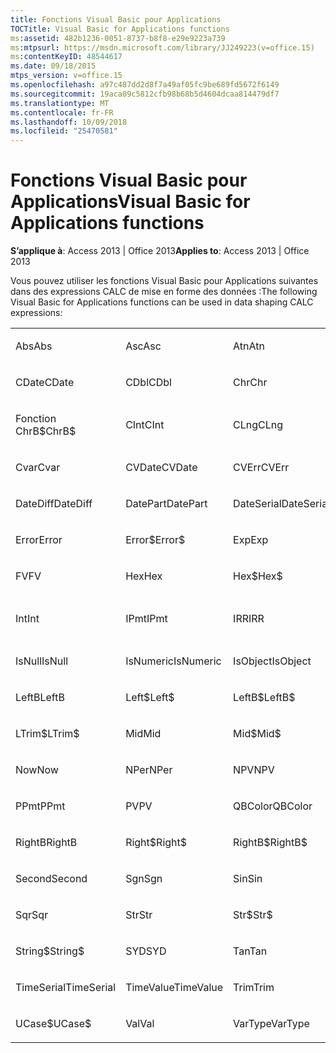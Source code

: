 ```yaml
---
title: Fonctions Visual Basic pour Applications
TOCTitle: Visual Basic for Applications functions
ms:assetid: 482b1236-0051-8737-b8f8-e29e9223a739
ms:mtpsurl: https://msdn.microsoft.com/library/JJ249223(v=office.15)
ms:contentKeyID: 48544617
ms.date: 09/18/2015
mtps_version: v=office.15
ms.openlocfilehash: a97c487dd2d8f7a49af05fc9be689fd5672f6149
ms.sourcegitcommit: 19aca09c5812cfb98b68b5d4604dcaa814479df7
ms.translationtype: MT
ms.contentlocale: fr-FR
ms.lasthandoff: 10/09/2018
ms.locfileid: "25470581"
---
```

# <a name="visual-basic-for-applications-functions"></a><span data-ttu-id="0ea4c-102">Fonctions Visual Basic pour Applications</span><span class="sxs-lookup"><span data-stu-id="0ea4c-102">Visual Basic for Applications functions</span></span>


<span data-ttu-id="0ea4c-103">**S’applique à**: Access 2013 | Office 2013</span><span class="sxs-lookup"><span data-stu-id="0ea4c-103">**Applies to**: Access 2013 | Office 2013</span></span>

<span data-ttu-id="0ea4c-104">Vous pouvez utiliser les fonctions Visual Basic pour Applications suivantes dans des expressions CALC de mise en forme des données :</span><span class="sxs-lookup"><span data-stu-id="0ea4c-104">The following Visual Basic for Applications functions can be used in data shaping CALC expressions:</span></span>

<table style="width:100%;">
<colgroup>
<col style="width: 16%" />
<col style="width: 16%" />
<col style="width: 16%" />
<col style="width: 16%" />
<col style="width: 16%" />
<col style="width: 16%" />
</colgroup>
<tbody>
<tr class="odd">
<td><p><span data-ttu-id="0ea4c-105">Abs</span><span class="sxs-lookup"><span data-stu-id="0ea4c-105">Abs</span></span></p></td>
<td><p><span data-ttu-id="0ea4c-106">Asc</span><span class="sxs-lookup"><span data-stu-id="0ea4c-106">Asc</span></span></p></td>
<td><p><span data-ttu-id="0ea4c-107">Atn</span><span class="sxs-lookup"><span data-stu-id="0ea4c-107">Atn</span></span></p></td>
<td><p><span data-ttu-id="0ea4c-108">CBool</span><span class="sxs-lookup"><span data-stu-id="0ea4c-108">CBool</span></span></p></td>
<td><p><span data-ttu-id="0ea4c-109">CByte</span><span class="sxs-lookup"><span data-stu-id="0ea4c-109">CByte</span></span></p></td>
<td><p><span data-ttu-id="0ea4c-110">CCur</span><span class="sxs-lookup"><span data-stu-id="0ea4c-110">CCur</span></span></p></td>
</tr>
<tr class="even">
<td><p><span data-ttu-id="0ea4c-111">CDate</span><span class="sxs-lookup"><span data-stu-id="0ea4c-111">CDate</span></span></p></td>
<td><p><span data-ttu-id="0ea4c-112">CDbl</span><span class="sxs-lookup"><span data-stu-id="0ea4c-112">CDbl</span></span></p></td>
<td><p><span data-ttu-id="0ea4c-113">Chr</span><span class="sxs-lookup"><span data-stu-id="0ea4c-113">Chr</span></span></p></td>
<td><p><span data-ttu-id="0ea4c-114">Fonction ChrB</span><span class="sxs-lookup"><span data-stu-id="0ea4c-114">ChrB</span></span></p></td>
<td><p><span data-ttu-id="0ea4c-115">ChrW</span><span class="sxs-lookup"><span data-stu-id="0ea4c-115">ChrW</span></span></p></td>
<td><p><span data-ttu-id="0ea4c-116">Chr$</span><span class="sxs-lookup"><span data-stu-id="0ea4c-116">Chr$</span></span></p></td>
</tr>
<tr class="odd">
<td><p><span data-ttu-id="0ea4c-117">Fonction ChrB$</span><span class="sxs-lookup"><span data-stu-id="0ea4c-117">ChrB$</span></span></p></td>
<td><p><span data-ttu-id="0ea4c-118">CInt</span><span class="sxs-lookup"><span data-stu-id="0ea4c-118">CInt</span></span></p></td>
<td><p><span data-ttu-id="0ea4c-119">CLng</span><span class="sxs-lookup"><span data-stu-id="0ea4c-119">CLng</span></span></p></td>
<td><p><span data-ttu-id="0ea4c-120">Cos</span><span class="sxs-lookup"><span data-stu-id="0ea4c-120">Cos</span></span></p></td>
<td><p><span data-ttu-id="0ea4c-121">CSng</span><span class="sxs-lookup"><span data-stu-id="0ea4c-121">CSng</span></span></p></td>
<td><p><span data-ttu-id="0ea4c-122">CStr</span><span class="sxs-lookup"><span data-stu-id="0ea4c-122">CStr</span></span></p></td>
</tr>
<tr class="even">
<td><p><span data-ttu-id="0ea4c-123">Cvar</span><span class="sxs-lookup"><span data-stu-id="0ea4c-123">Cvar</span></span></p></td>
<td><p><span data-ttu-id="0ea4c-124">CVDate</span><span class="sxs-lookup"><span data-stu-id="0ea4c-124">CVDate</span></span></p></td>
<td><p><span data-ttu-id="0ea4c-125">CVErr</span><span class="sxs-lookup"><span data-stu-id="0ea4c-125">CVErr</span></span></p></td>
<td><p><span data-ttu-id="0ea4c-126">Date</span><span class="sxs-lookup"><span data-stu-id="0ea4c-126">Date</span></span></p></td>
<td><p><span data-ttu-id="0ea4c-127">Date$</span><span class="sxs-lookup"><span data-stu-id="0ea4c-127">Date$</span></span></p></td>
<td><p><span data-ttu-id="0ea4c-128">DateAdd</span><span class="sxs-lookup"><span data-stu-id="0ea4c-128">DateAdd</span></span></p></td>
</tr>
<tr class="odd">
<td><p><span data-ttu-id="0ea4c-129">DateDiff</span><span class="sxs-lookup"><span data-stu-id="0ea4c-129">DateDiff</span></span></p></td>
<td><p><span data-ttu-id="0ea4c-130">DatePart</span><span class="sxs-lookup"><span data-stu-id="0ea4c-130">DatePart</span></span></p></td>
<td><p><span data-ttu-id="0ea4c-131">DateSerial</span><span class="sxs-lookup"><span data-stu-id="0ea4c-131">DateSerial</span></span></p></td>
<td><p><span data-ttu-id="0ea4c-132">DateValue</span><span class="sxs-lookup"><span data-stu-id="0ea4c-132">DateValue</span></span></p></td>
<td><p><span data-ttu-id="0ea4c-133">Day</span><span class="sxs-lookup"><span data-stu-id="0ea4c-133">Day</span></span></p></td>
<td><p><span data-ttu-id="0ea4c-134">DDB</span><span class="sxs-lookup"><span data-stu-id="0ea4c-134">DDB</span></span></p></td>
</tr>
<tr class="even">
<td><p><span data-ttu-id="0ea4c-135">Error</span><span class="sxs-lookup"><span data-stu-id="0ea4c-135">Error</span></span></p></td>
<td><p><span data-ttu-id="0ea4c-136">Error$</span><span class="sxs-lookup"><span data-stu-id="0ea4c-136">Error$</span></span></p></td>
<td><p><span data-ttu-id="0ea4c-137">Exp</span><span class="sxs-lookup"><span data-stu-id="0ea4c-137">Exp</span></span></p></td>
<td><p><span data-ttu-id="0ea4c-138">Fix</span><span class="sxs-lookup"><span data-stu-id="0ea4c-138">Fix</span></span></p></td>
<td><p><span data-ttu-id="0ea4c-139">Format</span><span class="sxs-lookup"><span data-stu-id="0ea4c-139">Format</span></span></p></td>
<td><p><span data-ttu-id="0ea4c-140">Format$</span><span class="sxs-lookup"><span data-stu-id="0ea4c-140">Format$</span></span></p></td>
</tr>
<tr class="odd">
<td><p><span data-ttu-id="0ea4c-141">FV</span><span class="sxs-lookup"><span data-stu-id="0ea4c-141">FV</span></span></p></td>
<td><p><span data-ttu-id="0ea4c-142">Hex</span><span class="sxs-lookup"><span data-stu-id="0ea4c-142">Hex</span></span></p></td>
<td><p><span data-ttu-id="0ea4c-143">Hex$</span><span class="sxs-lookup"><span data-stu-id="0ea4c-143">Hex$</span></span></p></td>
<td><p><span data-ttu-id="0ea4c-144">Hour</span><span class="sxs-lookup"><span data-stu-id="0ea4c-144">Hour</span></span></p></td>
<td><p><span data-ttu-id="0ea4c-145">IIF</span><span class="sxs-lookup"><span data-stu-id="0ea4c-145">IIF</span></span></p></td>
<td><p><span data-ttu-id="0ea4c-146">InStr</span><span class="sxs-lookup"><span data-stu-id="0ea4c-146">InStr</span></span></p></td>
</tr>
<tr class="even">
<td><p><span data-ttu-id="0ea4c-147">Int</span><span class="sxs-lookup"><span data-stu-id="0ea4c-147">Int</span></span></p></td>
<td><p><span data-ttu-id="0ea4c-148">IPmt</span><span class="sxs-lookup"><span data-stu-id="0ea4c-148">IPmt</span></span></p></td>
<td><p><span data-ttu-id="0ea4c-149">IRR</span><span class="sxs-lookup"><span data-stu-id="0ea4c-149">IRR</span></span></p></td>
<td><p><span data-ttu-id="0ea4c-150">IsDate</span><span class="sxs-lookup"><span data-stu-id="0ea4c-150">IsDate</span></span></p></td>
<td><p><span data-ttu-id="0ea4c-151">La fonction IsEmpty</span><span class="sxs-lookup"><span data-stu-id="0ea4c-151">IsEmpty</span></span></p></td>
<td><p><span data-ttu-id="0ea4c-152">IsError</span><span class="sxs-lookup"><span data-stu-id="0ea4c-152">IsError</span></span></p></td>
</tr>
<tr class="odd">
<td><p><span data-ttu-id="0ea4c-153">IsNull</span><span class="sxs-lookup"><span data-stu-id="0ea4c-153">IsNull</span></span></p></td>
<td><p><span data-ttu-id="0ea4c-154">IsNumeric</span><span class="sxs-lookup"><span data-stu-id="0ea4c-154">IsNumeric</span></span></p></td>
<td><p><span data-ttu-id="0ea4c-155">IsObject</span><span class="sxs-lookup"><span data-stu-id="0ea4c-155">IsObject</span></span></p></td>
<td><p><span data-ttu-id="0ea4c-156">LCase</span><span class="sxs-lookup"><span data-stu-id="0ea4c-156">LCase</span></span></p></td>
<td><p><span data-ttu-id="0ea4c-157">LCase$</span><span class="sxs-lookup"><span data-stu-id="0ea4c-157">LCase$</span></span></p></td>
<td><p><span data-ttu-id="0ea4c-158">Left</span><span class="sxs-lookup"><span data-stu-id="0ea4c-158">Left</span></span></p></td>
</tr>
<tr class="even">
<td><p><span data-ttu-id="0ea4c-159">LeftB</span><span class="sxs-lookup"><span data-stu-id="0ea4c-159">LeftB</span></span></p></td>
<td><p><span data-ttu-id="0ea4c-160">Left$</span><span class="sxs-lookup"><span data-stu-id="0ea4c-160">Left$</span></span></p></td>
<td><p><span data-ttu-id="0ea4c-161">LeftB$</span><span class="sxs-lookup"><span data-stu-id="0ea4c-161">LeftB$</span></span></p></td>
<td><p><span data-ttu-id="0ea4c-162">Len</span><span class="sxs-lookup"><span data-stu-id="0ea4c-162">Len</span></span></p></td>
<td><p><span data-ttu-id="0ea4c-163">Log</span><span class="sxs-lookup"><span data-stu-id="0ea4c-163">Log</span></span></p></td>
<td><p><span data-ttu-id="0ea4c-164">LTrim</span><span class="sxs-lookup"><span data-stu-id="0ea4c-164">LTrim</span></span></p></td>
</tr>
<tr class="odd">
<td><p><span data-ttu-id="0ea4c-165">LTrim$</span><span class="sxs-lookup"><span data-stu-id="0ea4c-165">LTrim$</span></span></p></td>
<td><p><span data-ttu-id="0ea4c-166">Mid</span><span class="sxs-lookup"><span data-stu-id="0ea4c-166">Mid</span></span></p></td>
<td><p><span data-ttu-id="0ea4c-167">Mid$</span><span class="sxs-lookup"><span data-stu-id="0ea4c-167">Mid$</span></span></p></td>
<td><p><span data-ttu-id="0ea4c-168">Minute</span><span class="sxs-lookup"><span data-stu-id="0ea4c-168">Minute</span></span></p></td>
<td><p><span data-ttu-id="0ea4c-169">MIRR</span><span class="sxs-lookup"><span data-stu-id="0ea4c-169">MIRR</span></span></p></td>
<td><p><span data-ttu-id="0ea4c-170">Month</span><span class="sxs-lookup"><span data-stu-id="0ea4c-170">Month</span></span></p></td>
</tr>
<tr class="even">
<td><p><span data-ttu-id="0ea4c-171">Now</span><span class="sxs-lookup"><span data-stu-id="0ea4c-171">Now</span></span></p></td>
<td><p><span data-ttu-id="0ea4c-172">NPer</span><span class="sxs-lookup"><span data-stu-id="0ea4c-172">NPer</span></span></p></td>
<td><p><span data-ttu-id="0ea4c-173">NPV</span><span class="sxs-lookup"><span data-stu-id="0ea4c-173">NPV</span></span></p></td>
<td><p><span data-ttu-id="0ea4c-174">Oct</span><span class="sxs-lookup"><span data-stu-id="0ea4c-174">Oct</span></span></p></td>
<td><p><span data-ttu-id="0ea4c-175">Oct$</span><span class="sxs-lookup"><span data-stu-id="0ea4c-175">Oct$</span></span></p></td>
<td><p><span data-ttu-id="0ea4c-176">Pmt</span><span class="sxs-lookup"><span data-stu-id="0ea4c-176">Pmt</span></span></p></td>
</tr>
<tr class="odd">
<td><p><span data-ttu-id="0ea4c-177">PPmt</span><span class="sxs-lookup"><span data-stu-id="0ea4c-177">PPmt</span></span></p></td>
<td><p><span data-ttu-id="0ea4c-178">PV</span><span class="sxs-lookup"><span data-stu-id="0ea4c-178">PV</span></span></p></td>
<td><p><span data-ttu-id="0ea4c-179">QBColor</span><span class="sxs-lookup"><span data-stu-id="0ea4c-179">QBColor</span></span></p></td>
<td><p><span data-ttu-id="0ea4c-180">Rate</span><span class="sxs-lookup"><span data-stu-id="0ea4c-180">Rate</span></span></p></td>
<td><p><span data-ttu-id="0ea4c-181">RGB</span><span class="sxs-lookup"><span data-stu-id="0ea4c-181">RGB</span></span></p></td>
<td><p><span data-ttu-id="0ea4c-182">Right</span><span class="sxs-lookup"><span data-stu-id="0ea4c-182">Right</span></span></p></td>
</tr>
<tr class="even">
<td><p><span data-ttu-id="0ea4c-183">RightB</span><span class="sxs-lookup"><span data-stu-id="0ea4c-183">RightB</span></span></p></td>
<td><p><span data-ttu-id="0ea4c-184">Right$</span><span class="sxs-lookup"><span data-stu-id="0ea4c-184">Right$</span></span></p></td>
<td><p><span data-ttu-id="0ea4c-185">RightB$</span><span class="sxs-lookup"><span data-stu-id="0ea4c-185">RightB$</span></span></p></td>
<td><p><span data-ttu-id="0ea4c-186">Rnd</span><span class="sxs-lookup"><span data-stu-id="0ea4c-186">Rnd</span></span></p></td>
<td><p><span data-ttu-id="0ea4c-187">RTrim</span><span class="sxs-lookup"><span data-stu-id="0ea4c-187">RTrim</span></span></p></td>
<td><p><span data-ttu-id="0ea4c-188">RTrim$</span><span class="sxs-lookup"><span data-stu-id="0ea4c-188">RTrim$</span></span></p></td>
</tr>
<tr class="odd">
<td><p><span data-ttu-id="0ea4c-189">Second</span><span class="sxs-lookup"><span data-stu-id="0ea4c-189">Second</span></span></p></td>
<td><p><span data-ttu-id="0ea4c-190">Sgn</span><span class="sxs-lookup"><span data-stu-id="0ea4c-190">Sgn</span></span></p></td>
<td><p><span data-ttu-id="0ea4c-191">Sin</span><span class="sxs-lookup"><span data-stu-id="0ea4c-191">Sin</span></span></p></td>
<td><p><span data-ttu-id="0ea4c-192">SLN</span><span class="sxs-lookup"><span data-stu-id="0ea4c-192">SLN</span></span></p></td>
<td><p><span data-ttu-id="0ea4c-193">Space</span><span class="sxs-lookup"><span data-stu-id="0ea4c-193">Space</span></span></p></td>
<td><p><span data-ttu-id="0ea4c-194">Space$</span><span class="sxs-lookup"><span data-stu-id="0ea4c-194">Space$</span></span></p></td>
</tr>
<tr class="even">
<td><p><span data-ttu-id="0ea4c-195">Sqr</span><span class="sxs-lookup"><span data-stu-id="0ea4c-195">Sqr</span></span></p></td>
<td><p><span data-ttu-id="0ea4c-196">Str</span><span class="sxs-lookup"><span data-stu-id="0ea4c-196">Str</span></span></p></td>
<td><p><span data-ttu-id="0ea4c-197">Str$</span><span class="sxs-lookup"><span data-stu-id="0ea4c-197">Str$</span></span></p></td>
<td><p><span data-ttu-id="0ea4c-198">StrComp</span><span class="sxs-lookup"><span data-stu-id="0ea4c-198">StrComp</span></span></p></td>
<td><p><span data-ttu-id="0ea4c-199">StrConv</span><span class="sxs-lookup"><span data-stu-id="0ea4c-199">StrConv</span></span></p></td>
<td><p><span data-ttu-id="0ea4c-200">String</span><span class="sxs-lookup"><span data-stu-id="0ea4c-200">String</span></span></p></td>
</tr>
<tr class="odd">
<td><p><span data-ttu-id="0ea4c-201">String$</span><span class="sxs-lookup"><span data-stu-id="0ea4c-201">String$</span></span></p></td>
<td><p><span data-ttu-id="0ea4c-202">SYD</span><span class="sxs-lookup"><span data-stu-id="0ea4c-202">SYD</span></span></p></td>
<td><p><span data-ttu-id="0ea4c-203">Tan</span><span class="sxs-lookup"><span data-stu-id="0ea4c-203">Tan</span></span></p></td>
<td><p><span data-ttu-id="0ea4c-204">Time</span><span class="sxs-lookup"><span data-stu-id="0ea4c-204">Time</span></span></p></td>
<td><p><span data-ttu-id="0ea4c-205">Time$</span><span class="sxs-lookup"><span data-stu-id="0ea4c-205">Time$</span></span></p></td>
<td><p><span data-ttu-id="0ea4c-206">Timer</span><span class="sxs-lookup"><span data-stu-id="0ea4c-206">Timer</span></span></p></td>
</tr>
<tr class="even">
<td><p><span data-ttu-id="0ea4c-207">TimeSerial</span><span class="sxs-lookup"><span data-stu-id="0ea4c-207">TimeSerial</span></span></p></td>
<td><p><span data-ttu-id="0ea4c-208">TimeValue</span><span class="sxs-lookup"><span data-stu-id="0ea4c-208">TimeValue</span></span></p></td>
<td><p><span data-ttu-id="0ea4c-209">Trim</span><span class="sxs-lookup"><span data-stu-id="0ea4c-209">Trim</span></span></p></td>
<td><p><span data-ttu-id="0ea4c-210">Trim$</span><span class="sxs-lookup"><span data-stu-id="0ea4c-210">Trim$</span></span></p></td>
<td><p><span data-ttu-id="0ea4c-211">TypeName</span><span class="sxs-lookup"><span data-stu-id="0ea4c-211">TypeName</span></span></p></td>
<td><p><span data-ttu-id="0ea4c-212">UCase</span><span class="sxs-lookup"><span data-stu-id="0ea4c-212">UCase</span></span></p></td>
</tr>
<tr class="odd">
<td><p><span data-ttu-id="0ea4c-213">UCase$</span><span class="sxs-lookup"><span data-stu-id="0ea4c-213">UCase$</span></span></p></td>
<td><p><span data-ttu-id="0ea4c-214">Val</span><span class="sxs-lookup"><span data-stu-id="0ea4c-214">Val</span></span></p></td>
<td><p><span data-ttu-id="0ea4c-215">VarType</span><span class="sxs-lookup"><span data-stu-id="0ea4c-215">VarType</span></span></p></td>
<td><p><span data-ttu-id="0ea4c-216">Weekday</span><span class="sxs-lookup"><span data-stu-id="0ea4c-216">Weekday</span></span></p></td>
<td><p><span data-ttu-id="0ea4c-217">Year</span><span class="sxs-lookup"><span data-stu-id="0ea4c-217">Year</span></span></p></td>
<td><p><br />
</p></td>
</tr>
</tbody>
</table>

